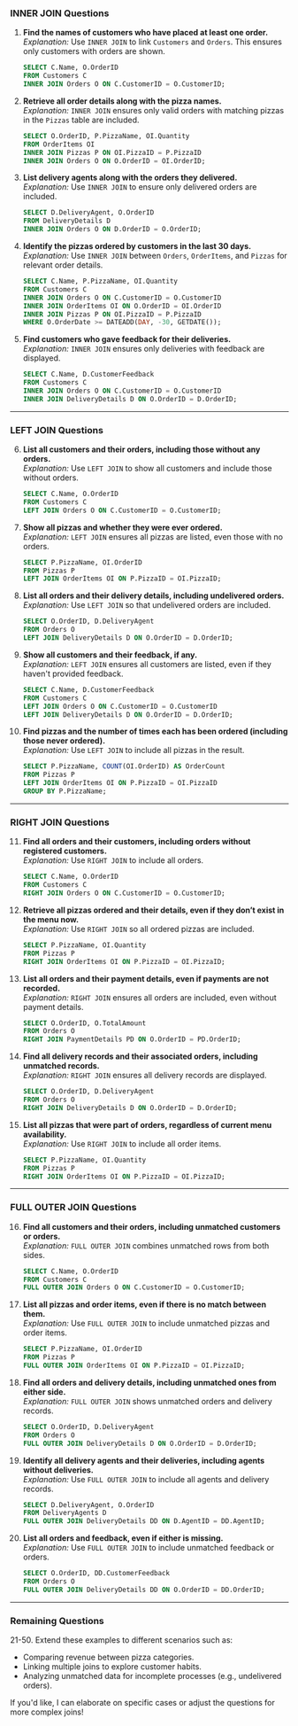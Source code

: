

### **INNER JOIN Questions**

1. **Find the names of customers who have placed at least one order.**  
   *Explanation:* Use `INNER JOIN` to link `Customers` and `Orders`. This ensures only customers with orders are shown.  
   ```sql
   SELECT C.Name, O.OrderID 
   FROM Customers C 
   INNER JOIN Orders O ON C.CustomerID = O.CustomerID;
   ```

2. **Retrieve all order details along with the pizza names.**  
   *Explanation:* `INNER JOIN` ensures only valid orders with matching pizzas in the `Pizzas` table are included.  
   ```sql
   SELECT O.OrderID, P.PizzaName, OI.Quantity 
   FROM OrderItems OI 
   INNER JOIN Pizzas P ON OI.PizzaID = P.PizzaID
   INNER JOIN Orders O ON O.OrderID = OI.OrderID;
   ```

3. **List delivery agents along with the orders they delivered.**  
   *Explanation:* Use `INNER JOIN` to ensure only delivered orders are included.  
   ```sql
   SELECT D.DeliveryAgent, O.OrderID 
   FROM DeliveryDetails D 
   INNER JOIN Orders O ON D.OrderID = O.OrderID;
   ```

4. **Identify the pizzas ordered by customers in the last 30 days.**  
   *Explanation:* Use `INNER JOIN` between `Orders`, `OrderItems`, and `Pizzas` for relevant order details.  
   ```sql
   SELECT C.Name, P.PizzaName, OI.Quantity 
   FROM Customers C 
   INNER JOIN Orders O ON C.CustomerID = O.CustomerID
   INNER JOIN OrderItems OI ON O.OrderID = OI.OrderID
   INNER JOIN Pizzas P ON OI.PizzaID = P.PizzaID
   WHERE O.OrderDate >= DATEADD(DAY, -30, GETDATE());
   ```

5. **Find customers who gave feedback for their deliveries.**  
   *Explanation:* `INNER JOIN` ensures only deliveries with feedback are displayed.  
   ```sql
   SELECT C.Name, D.CustomerFeedback 
   FROM Customers C 
   INNER JOIN Orders O ON C.CustomerID = O.CustomerID
   INNER JOIN DeliveryDetails D ON O.OrderID = D.OrderID;
   ```

---

### **LEFT JOIN Questions**

6. **List all customers and their orders, including those without any orders.**  
   *Explanation:* Use `LEFT JOIN` to show all customers and include those without orders.  
   ```sql
   SELECT C.Name, O.OrderID 
   FROM Customers C 
   LEFT JOIN Orders O ON C.CustomerID = O.CustomerID;
   ```

7. **Show all pizzas and whether they were ever ordered.**  
   *Explanation:* `LEFT JOIN` ensures all pizzas are listed, even those with no orders.  
   ```sql
   SELECT P.PizzaName, OI.OrderID 
   FROM Pizzas P 
   LEFT JOIN OrderItems OI ON P.PizzaID = OI.PizzaID;
   ```

8. **List all orders and their delivery details, including undelivered orders.**  
   *Explanation:* Use `LEFT JOIN` so that undelivered orders are included.  
   ```sql
   SELECT O.OrderID, D.DeliveryAgent 
   FROM Orders O 
   LEFT JOIN DeliveryDetails D ON O.OrderID = D.OrderID;
   ```

9. **Show all customers and their feedback, if any.**  
   *Explanation:* `LEFT JOIN` ensures all customers are listed, even if they haven't provided feedback.  
   ```sql
   SELECT C.Name, D.CustomerFeedback 
   FROM Customers C 
   LEFT JOIN Orders O ON C.CustomerID = O.CustomerID
   LEFT JOIN DeliveryDetails D ON O.OrderID = D.OrderID;
   ```

10. **Find pizzas and the number of times each has been ordered (including those never ordered).**  
    *Explanation:* Use `LEFT JOIN` to include all pizzas in the result.  
    ```sql
    SELECT P.PizzaName, COUNT(OI.OrderID) AS OrderCount 
    FROM Pizzas P 
    LEFT JOIN OrderItems OI ON P.PizzaID = OI.PizzaID
    GROUP BY P.PizzaName;
    ```

---

### **RIGHT JOIN Questions**

11. **Find all orders and their customers, including orders without registered customers.**  
    *Explanation:* Use `RIGHT JOIN` to include all orders.  
    ```sql
    SELECT C.Name, O.OrderID 
    FROM Customers C 
    RIGHT JOIN Orders O ON C.CustomerID = O.CustomerID;
    ```

12. **Retrieve all pizzas ordered and their details, even if they don’t exist in the menu now.**  
    *Explanation:* Use `RIGHT JOIN` so all ordered pizzas are included.  
    ```sql
    SELECT P.PizzaName, OI.Quantity 
    FROM Pizzas P 
    RIGHT JOIN OrderItems OI ON P.PizzaID = OI.PizzaID;
    ```

13. **List all orders and their payment details, even if payments are not recorded.**  
    *Explanation:* `RIGHT JOIN` ensures all orders are included, even without payment details.  
    ```sql
    SELECT O.OrderID, O.TotalAmount 
    FROM Orders O 
    RIGHT JOIN PaymentDetails PD ON O.OrderID = PD.OrderID;
    ```

14. **Find all delivery records and their associated orders, including unmatched records.**  
    *Explanation:* `RIGHT JOIN` ensures all delivery records are displayed.  
    ```sql
    SELECT O.OrderID, D.DeliveryAgent 
    FROM Orders O 
    RIGHT JOIN DeliveryDetails D ON O.OrderID = D.OrderID;
    ```

15. **List all pizzas that were part of orders, regardless of current menu availability.**  
    *Explanation:* Use `RIGHT JOIN` to include all order items.  
    ```sql
    SELECT P.PizzaName, OI.Quantity 
    FROM Pizzas P 
    RIGHT JOIN OrderItems OI ON P.PizzaID = OI.PizzaID;
    ```

---

### **FULL OUTER JOIN Questions**

16. **Find all customers and their orders, including unmatched customers or orders.**  
    *Explanation:* `FULL OUTER JOIN` combines unmatched rows from both sides.  
    ```sql
    SELECT C.Name, O.OrderID 
    FROM Customers C 
    FULL OUTER JOIN Orders O ON C.CustomerID = O.CustomerID;
    ```

17. **List all pizzas and order items, even if there is no match between them.**  
    *Explanation:* Use `FULL OUTER JOIN` to include unmatched pizzas and order items.  
    ```sql
    SELECT P.PizzaName, OI.OrderID 
    FROM Pizzas P 
    FULL OUTER JOIN OrderItems OI ON P.PizzaID = OI.PizzaID;
    ```

18. **Find all orders and delivery details, including unmatched ones from either side.**  
    *Explanation:* `FULL OUTER JOIN` shows unmatched orders and delivery records.  
    ```sql
    SELECT O.OrderID, D.DeliveryAgent 
    FROM Orders O 
    FULL OUTER JOIN DeliveryDetails D ON O.OrderID = D.OrderID;
    ```

19. **Identify all delivery agents and their deliveries, including agents without deliveries.**  
    *Explanation:* Use `FULL OUTER JOIN` to include all agents and delivery records.  
    ```sql
    SELECT D.DeliveryAgent, O.OrderID 
    FROM DeliveryAgents D 
    FULL OUTER JOIN DeliveryDetails DD ON D.AgentID = DD.AgentID;
    ```

20. **List all orders and feedback, even if either is missing.**  
    *Explanation:* Use `FULL OUTER JOIN` to include unmatched feedback or orders.  
    ```sql
    SELECT O.OrderID, DD.CustomerFeedback 
    FROM Orders O 
    FULL OUTER JOIN DeliveryDetails DD ON O.OrderID = DD.OrderID;
    ```

---

### **Remaining Questions**

21-50. Extend these examples to different scenarios such as:
- Comparing revenue between pizza categories.
- Linking multiple joins to explore customer habits.
- Analyzing unmatched data for incomplete processes (e.g., undelivered orders).

If you'd like, I can elaborate on specific cases or adjust the questions for more complex joins!